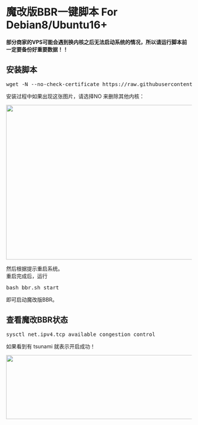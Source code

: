 <a><h1>魔改版BBR一键脚本 For Debian8/Ubuntu16+</a></h1> 
<strong>部分商家的VPS可能会遇到换内核之后无法启动系统的情况，所以请运行脚本前一定要备份好重要数据！！</strong>
<h2 id="安装脚本">安装脚本</h2>
<pre class="prettyprint linenums" >
wget -N --no-check-certificate https://raw.githubusercontent.com/dlxg/YankeeBBR/master/bbr.sh &amp;&amp; bash bbr.sh install</pre>
安装过程中如果出现这张图片，请选择NO 来删除其他内核：</p>
<img class="aligncenter size-full wp-image-106" src="https://cdn.ylws.me/usr/uploads/2017/06/3363374172.png" width="640" height="420" /></p>
<p>然后根据提示重启系统。<br />
重启完成后，运行</p>
<pre class="prettyprint linenums" >
bash bbr.sh start
</pre>
<p>即可启动魔改版BBR。</p>
<h2 id="查看魔改BBR状态">查看魔改BBR状态</h2>
<pre class="prettyprint linenums" >
sysctl net.ipv4.tcp_available_congestion_control
</pre>
<p>如果看到有 tsunami 就表示开启成功！</p>
<p><img class="aligncenter size-full wp-image-107" src="http://letvps.com/wp-content/uploads/2017/07/2017070602263391.png" width="1009" height="174" /></p>
